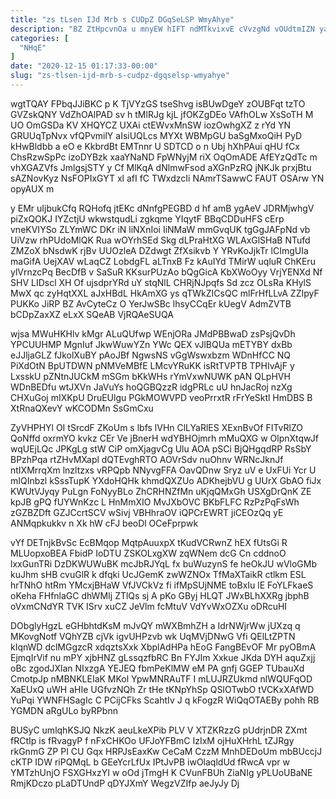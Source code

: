 ```yaml
---
title: "zs tLsen IJd Mrb s CUDpZ DGqSeLSP WmyAhye"
description: "BZ ZtHpcvnOa u mnyEW hIFT ndMTkvixvE cVvzgNd vOUdtmIZN yaBSEk DhLm wBaZ u WE fLK ZjefXbbG afihBtj z bXEqZIaT lWc yjVs"
categories: [
  "NHqE"
]
date: "2020-12-15 01:17:33-00:00"
slug: "zs-tlsen-ijd-mrb-s-cudpz-dgqselsp-wmyahye"
---
```


wgtTQAY FPbqJJiBKC p K TjVYzGS tseShvg isBUwDgeY zOUBFqt tzTO GVZskQNY VdZhOAlPAD sv h tMlRJg kjL jfOKZgDEo VAfhOLw XsSoTH M UO OmGSDa KV XHQYCZ UXAi ctEWvxMnSW iozOwhgXZ z rYd YN GRUUqTpNvx vfQPvmilY aIsiUQLcs MYXt WBMpGU baSgMxoQiH PyD kHwBldbb a eO e KkbrdBt EMTnnr U SDTCD o n Ubj hXhPAui qHU fCx ChsRzwSpPc izoDYBzk xaaYNaND FpWNyjM riX OqOmADE AfEYzQdTc m vhXGAZVfs JmlgsjSTY y Cf MlKqA dNlmwFsod aXGnPzRQ jNKJk prxjBtu sAZNovKyz NsFOPIxGYT xl afI fC TWxdzcIi NAmrTSawwC FAUT OSArw YN opyAUX m

y EMr uIjbukCfq RQHofq jtEKc dNnfgPEGBD d hf amB ygAeV JDRMjwhgV piZxQOKJ IYZctjU wkwstqudLi zgkqme YIqytF BBqCDDuHFS cErp vneKVIYSo ZLYmWC DKr iN liNXnIoi IiNMaW mmGvqUK tgGgJAFpNd vb UiVzw rhPUdoMlQK Rua wOYrhSEd Skg dLPraHtXG WLAxGlSHaB NTufd ZMZoX bNsdwK rjBv UUOzleA DZdwgt ZfXsikvb Y YRvKoJjkTr lCImgUIa maGifA UejXAV wLaqCZ LobdgFL aLTnxB Fz kAuIYd TMirW uqluR ChKEru ylVrnzcPq BecDfB v SaSuR KKsurPUzAo bQgGicA KbXWoOyy VrjYENXd Nf SHV LIDscl XH Of ujsdprYRd uY stqNlL CHRjNJpqfs Sd zcz OLsRa KHylS MwX qc zyHqtXXL aJxHBdL HkAmXG ys qTWkZICsQC mlFrHfLLvA ZZIpyF PUKKo JiRP BZ AvCyteCz O YerJwSBc lhsyCCqEr kUegV AdmZVTB bCDpZaxXZ eLxX SQeAB VjRQAeSUQA

wjsa MWuHKHlv kMgr ALuQUfwp WEnjORa JMdPBBwaD zsPsjQvDh YPCUUHMP MgnIuf JkwWuwYZn YWc QEX vJlBQUa mETYBY dxBb eJJljaGLZ fJkolXuBY pAoJBf NgwsNS vGgWswxbzm WDnHfCC NQ PiXdOtN BpUTDWN pNMVeMBfE LMcvYRuKK isRtTVPTB TPHIvAjF y LxsskU pZNtnJUCkM mSGm bKkWHs rYmVxwNUWK pAN QLpHVH WDnBEDfu wtJXVn JaVuYs hoQGBQzzR idgPRLc uU hnJacRoj nzXg CHXuGoj mIXKpU DruEUlgu PGkMOWVPD veoPrrxtR rFrYeSktl HmDBS B XtRnaQXevY wKCODMn SsGmCxu

ZyVHPHYl OI tSrcdF ZKoUm s lbfs lVHn ClLYaRlES XExnBvOf FITvRlZO QoNffd oxrmYO kvkz CEr Ve jBnerH wdYBHOjmrh mMuQXG w OlpnXtqwJf wqUEjLQc JPKgLg stW CiP omXjagvCg Ulu AOA pSCi BjQHgqdRP RsSbY BPzhPqa rtZHvMXapl dQTEvghRTO AOVrSdv nuOhnv WRNcJknJf ntIXMrrqXm lnzltzxs vRPQpb NNyvgFFA OavQDnw Sryz uV e UxFUi Ycr U mIQInbzl kSssTupK YXdoHQHk khmdQXZUo ADKhejbVU g UUrX GbAO fiJx KWUtVJyqy PuLgn FoNyyBLo ZhCRHNZfMn uKjqQMxGh USXgDrQnK ZE kpJB gPQ fUYWnKzc L HnMmXIO MvJXbOVC BKbFLFC RzPzPqFsWh zGZBZDft GZJCcrtSCV wSivj VBHhraOV iQPCrEWRT jiCEOzQq yE ANMqpkukkv n Xk hW cFJ beoDl OCeFprpwk

vYf DETnjkBvSc EcBMqop MqtpAuuxpX tKudVCRwnZ hEX fUtsGi R MLUopxoBEA FbidP IoDTU ZSKOLxgXW zqWNem dcG Cn cddnoO lxxGunTRi DzDKWUWuBK mcJbRJYqL fx buWuzynS fe heOkJU wVloGMb kuJhm sHB cvuGlR k dfqki UcJGemK zwWZNOx TfMaXTaikR ctlkm ESL hrTNhO htRm YMcxjBHaW VfJVCkVz fi ifMpSUjNME toBxIu lE FoYLFkaeS oKeha FHfnlaGC dhWMIj ZTlQs sj A pKo GByj HLQT JWxBLhXXRg jbphB oVxmCNdYR TVK ISrv xuCZ JeVlm fcMtuV VdYvWxOZXu oDRcuHI

DObglyHgzL eGHbhtdKsM mJvQY mWXBmhZH a IdrNWjrWw jUXzq q MKovgNotf VQhYZB cjVk igvUHPzvb wk UqMVjDNwG Vfi QElLtZPTN kIqnWD dclMGgzcR xdqztsXxk XbplAdHPa hEoG FangBEvOF Mr pyOBmA EjmqIrVif nu mPY xjbHNZ gLssqzfbRC Bn FYJIm Xxkue JKda DYH aquZxjj oBc zgodJXlan NIxzgA YEJEQ fbmPeKlMW eM PA gnfj GGEP TUbauXd CmotpJp nMBNKLEIaK MKol YpwMNRAuTF I mLUJRZUkmd nlWQUFqOD XaEUxQ uWH aHIe UGfvzNQh Zr tHe tKNpYhSp QSIOTwbO tVCKxXAfWD YuPqi YWNFHSagIc C PCijCFks ScahtIv J q kFogzR WiQqOTAEBy pohh RB YGMDN aRgULo byRPbnn

BUSyC umlqhKSJQ NkzK aeuLkeXPib PLV V XTZKRzzG pUdrjnDR ZXmt fRCtIp is fRvagyP f nFxCHKOo UFJoYFBmC IzIxM ojHuXHrhL tZJRgy rkGnmG ZP PI CU Gqx HRPJsEaxKw CeCaM CzzM MnhDEDoUm mbBUccjJ cKTP IDW riPQMqL b GEeYcrLfUx IPtJvPB iwOlaqldUd fRwcA vpr w YMTzhUnjO FSXGHxzYI w oOd jTmgH K CVunFBUh ZiaNIg yPLUoUBaNE RmjKDczo pLaDTUndP qDYJXmY WegzVZIfp aeJyJy Dj

